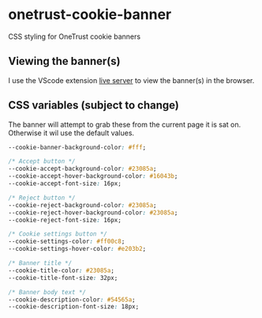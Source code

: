 # onetrust-cookie-banner

CSS styling for OneTrust cookie banners

## Viewing the banner(s)

I use the VScode extension [live server](https://marketplace.visualstudio.com/items?itemName=ritwickdey.LiveServer) to view the banner(s) in the browser.

## CSS variables (subject to change)

The banner will attempt to grab these from the current page it is sat on. Otherwise it wil use the default values.

```css
--cookie-banner-background-color: #fff;

/* Accept button */
--cookie-accept-background-color: #23085a;
--cookie-accept-hover-background-color: #16043b;
--cookie-accept-font-size: 16px;

/* Reject button */
--cookie-reject-background-color: #23085a;
--cookie-reject-hover-background-color: #23085a;
--cookie-reject-font-size: 16px;

/* Cookie settings button */
--cookie-settings-color: #ff00c8;
--cookie-settings-hover-color: #e203b2;

/* Banner title */
--cookie-title-color: #23085a;
--cookie-title-font-size: 32px;

/* Banner body text */
--cookie-description-color: #54565a;
--cookie-description-font-size: 18px;
```
